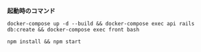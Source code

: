 **起動時のコマンド**

```
docker-compose up -d --build && docker-compose exec api rails db:create && docker-compose exec front bash
```

```
npm install && npm start
```
